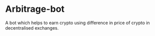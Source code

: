 # Arbitrage-bot
A bot which helps to earn crypto using difference in price of crypto in decentralised exchanges.
